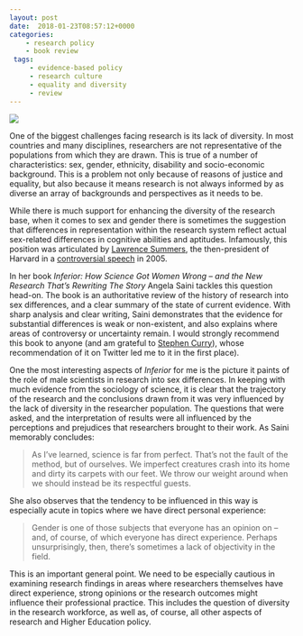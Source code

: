 ```yaml
---
layout: post
date:  2018-01-23T08:57:12+0000
categories:
    - research policy
    - book review
 tags:
     - evidence-based policy
     - research culture
     - equality and diversity
     - review
---
```

![](https://images-eu.ssl-images-amazon.com/images/I/41Wg5tiYa3L._SY346_.jpg)

One of the biggest challenges facing research is its lack of diversity. In most countries and many disciplines, researchers are not representative of the populations from which they are drawn. This is true of a number of characteristics: sex, gender, ethnicity, disability and socio-economic background. This is a problem not only because of reasons of justice and equality, but also because it means research is not always informed by as diverse an array of backgrounds and perspectives as it needs to be.

While there is much support for enhancing the diversity of the research base, when it comes to sex and gender there is sometimes the suggestion that differences in representation within the research system reflect actual sex-related differences in cognitive abilities and aptitudes. Infamously, this position was articulated by [Lawrence Summers](https://en.wikipedia.org/wiki/Lawrence_Summers), the then-president of Harvard in a [controversial speech](https://www.theguardian.com/science/2005/jan/18/educationsgendergap.genderissues) in 2005.

In her book _Inferior: How Science Got Women Wrong – and the New Research That’s Rewriting The Story_ Angela Saini tackles this question head-on. The book is an authoritative review of the history of research into sex differences, and a clear summary of the state of current evidence. With sharp analysis and clear writing, Saini demonstrates that the evidence for substantial differences is weak or non-existent, and also explains where areas of controversy or uncertainty remain. I would strongly recommend this book to anyone (and am grateful to [Stephen Curry](https://twitter.com/stephen_curry)), whose recommendation of it on Twitter led me to it in the first place).

One the most interesting aspects of _Inferior_ for me is the picture it paints of the role of male scientists in research into sex differences. In keeping with much evidence from the sociology of science, it is clear that the trajectory of the research and the conclusions drawn from it was very influenced by the lack of diversity in the researcher population. The questions that were asked, and the interpretation of results were all influenced by the perceptions and prejudices that researchers brought to their work. As Saini memorably concludes:

>As I’ve learned, science is far from perfect. That’s not the fault of the method, but of ourselves. We imperfect creatures crash into its home and dirty its carpets with our feet. We throw our weight around when we should instead be its respectful guests.

She also observes that the tendency to be influenced in this way is especially acute in topics where we have direct personal experience:

>Gender is one of those subjects that everyone has an opinion on – and, of course, of which everyone has direct experience. Perhaps unsurprisingly, then, there’s sometimes a lack of objectivity in the field.

This is an important general point. We need to be especially cautious in examining research findings in areas where researchers themselves have direct experience, strong opinions or the research outcomes might influence their professional practice. This includes the question of diversity in the research workforce, as well as, of course, all other aspects of research and Higher Education policy.

